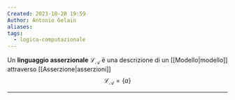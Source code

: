 ```yaml
---
Created: 2023-10-28 19:59
Author: Antonio Gelain
aliases: 
tags:
  - logica-computazionale
---
```


Un **linguaggio asserzionale** $\mathcal{L_{A}}$ è una descrizione di un [[Modello|modello]] attraverso [[Asserzione|asserzioni]] 
$$\mathcal{L_{A}} = \{ a \}$$

---


